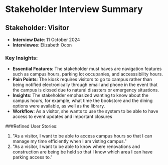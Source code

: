 # Stakeholder Interview Summary

## Stakeholder: Visitor
- **Interview Date**: 11 October 2024
- **Interviewee**: Elizabeth Ocon

### Key Insights:
- **Essential Features**: The stakeholder must haves are navigation features such as campus hours, parking lot occupanies, and accesssibility hours. 
- **Pain Points**: The kiosk requires visitors to go to campus rather than being notified electronically through email and phone in the event that the campus is closed due to natural disasters or emergency situations.
- **Insights**: The stakeholder emphasized wanting to know about the campus hours, for example, what time the bookstore and the dining options were available, as well as the library.
- **Workflow**: As a visitor, she wants to use the system to be able to have access to event updates and important closures

###Refined User Stories:
1. "As a visitor, I want to be able to access campus hours so that I can manage my time efficiently when I am visting campus."
2. "As a visitor, I want to be able to know where renovations and construction are being be held so that I know which area I can have parking access to."